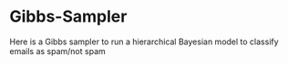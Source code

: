 # Gibbs-Sampler
Here is a Gibbs sampler to run a hierarchical Bayesian model to classify emails as spam/not spam
